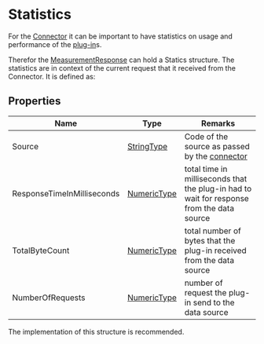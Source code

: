 # Statistics

For the [Connector](/architecture/connector.md) it can be important to have statistics on usage and performance of the [plug-in](/architecture/plug-in.md)s.

Therefor the [MeasurementResponse](/specifications/formats/measurement-response.md) can hold a Statics structure.
The statistics are in context of the current request that it received from the Connector.
It is defined as:

## Properties
| Name                       | Type                                                           | Remarks                                                                                   |
|----------------------------|----------------------------------------------------------------|-------------------------------------------------------------------------------------------|
| Source                     | [StringType](/specifications/formats/data-type.md)             | Code of the source as passed by the [connector](/architecture/connector.md)               |
| ResponseTimeInMilliseconds | [NumericType](/specifications/formats/data-type.md#data-types) | total time in milliseconds that the plug-in had to wait for response from the data source |
| TotalByteCount             | [NumericType](/specifications/formats/data-type.md#data-types) | total number of bytes that the plug-in received from the data source                      |
| NumberOfRequests           | [NumericType](/specifications/formats/data-type.md#data-types) | number of request the plug-in send to the data source                                     |

The implementation of this structure is recommended.

